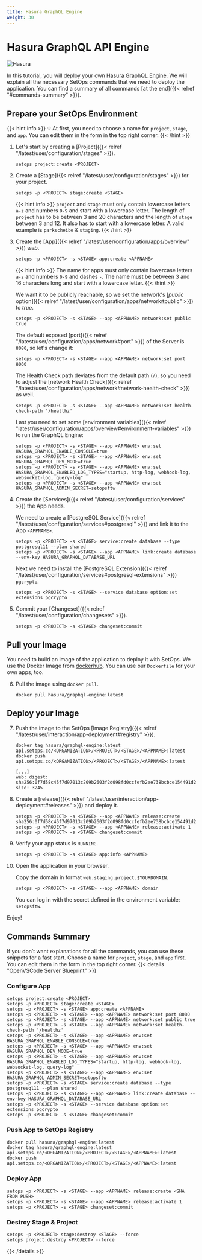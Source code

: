 ```yaml
---
title: Hasura GraphQL Engine
weight: 30
---
```

# Hasura GraphQL API Engine

![Hasura](hasura.gif)

In this tutorial, you will deploy your own [Hasura GraphQL Engine](https://github.com/hasura/graphql-engine). We will explain all the necessary SetOps commands that we need to deploy the application. You can find a summary of all commands [at the end]({{< relref "#commands-summary" >}}).

## Prepare your SetOps Environment
{{< hint info >}}
💡 At first, you need to choose a name for `project`, `stage`, and `app`. You can edit them in the form in the top right corner.
{{< /hint >}}

1. Let's start by creating a [Project]({{< relref "/latest/user/configuration/stages" >}}).
   ```shell
   setops project:create <PROJECT>
   ```

1. Create a [Stage]({{< relref "/latest/user/configuration/stages" >}}) for your project.

   ```shell
   setops -p <PROJECT> stage:create <STAGE>
   ```

   {{< hint info >}}
   `project` and `stage` must only contain lowercase letters `a-z` and numbers `0-9` and start with a lowercase letter. The length of `project` has to be between 3 and 20 characters and the length of `stage` between 3 and 12. It also has to start with a lowercase letter. A valid example is `parkscheibe` & `staging`.
   {{< /hint >}}

1. Create the [App]({{< relref "/latest/user/configuration/apps/overview" >}}) _web_.

   ```shell
   setops -p <PROJECT> -s <STAGE> app:create <APPNAME>
   ```

   {{< hint info >}}
   The name for apps must only contain lowercase letters `a-z` and numbers `0-9` and dashes `-`. The name must be between 3 and 16 characters long and start with a lowercase letter.
   {{< /hint >}}

   We want it to be publicly reachable, so we set the network's [_public_ option]({{< relref "/latest/user/configuration/apps/network#public" >}}) to _true_.

   ```shell
   setops -p <PROJECT> -s <STAGE> --app <APPNAME> network:set public true
   ```
   The default exposed [port]({{< relref "/latest/user/configuration/apps/network#port" >}}) of the Server is `8080`, so let's change it:
   ```shell
   setops -p <PROJECT> -s <STAGE> --app <APPNAME> network:set port 8080
   ```
   The Health Check path deviates from the default path (`/`), so you need to adjust the [network Health Check]({{< relref "/latest/user/configuration/apps/network#network-health-check" >}}) as well.

   ```shell
   setops -p <PROJECT> -s <STAGE> --app <APPNAME> network:set health-check-path '/healthz'
   ```

   Last you need to set some [environment variables]({{< relref "latest/user/configuration/apps/overview#environment-variables" >}}) to run the GraphQL Engine:
   ```Shell
   setops -p <PROJECT> -s <STAGE> --app <APPNAME> env:set HASURA_GRAPHQL_ENABLE_CONSOLE=true
   setops -p <PROJECT> -s <STAGE> --app <APPNAME> env:set HASURA_GRAPHQL_DEV_MODE=true
   setops -p <PROJECT> -s <STAGE> --app <APPNAME> env:set HASURA_GRAPHQL_ENABLED_LOG_TYPES="startup, http-log, webhook-log, websocket-log, query-log"
   setops -p <PROJECT> -s <STAGE> --app <APPNAME> env:set HASURA_GRAPHQL_ADMIN_SECRET=setopsftw
   ```
1. Create the [Services]({{< relref "/latest/user/configuration/services" >}}) the App needs.

   We need to create a [PostgreSQL Service]({{< relref "/latest/user/configuration/services#postgresql" >}}) and link it to the App `<APPNAME>`.

   ```shell
   setops -p <PROJECT> -s <STAGE> service:create database --type postgresql11 --plan shared
   setops -p <PROJECT> -s <STAGE> --app <APPNAME> link:create database --env-key HASURA_GRAPHQL_DATABASE_URL
   ```

   Next we need to install the [PostgreSQL Extension]({{< relref "/latest/user/configuration/services#postgresql-extensions" >}}) `pgcrypto`:
   ```shell
   setops -p <PROJECT> -s <STAGE> --service database option:set extensions pgcrypto
   ```

1. Commit your [Changeset]({{< relref "/latest/user/configuration/changesets" >}}).

   ```shell
   setops -p <PROJECT> -s <STAGE> changeset:commit
   ```

## Pull your Image
You need to build an image of the application to deploy it with SetOps. We use the Docker Image from [dockerhub](https://hub.docker.com/r/hasura/graphql-engine). You can use our `Dockerfile` for your own apps, too.

6. Pull the image using `docker pull`.

   ```shell
   docker pull hasura/graphql-engine:latest
   ```

## Deploy your Image

7. Push the image to the SetOps [Image Registry]({{< relref "/latest/user/interaction/app-deployment#registry" >}}).


   ```shell
   docker tag hasura/graphql-engine:latest api.setops.co/<ORGANIZATION>/<PROJECT>/<STAGE>/<APPNAME>:latest
   docker push api.setops.co/<ORGANIZATION>/<PROJECT>/<STAGE>/<APPNAME>:latest
   ```

   ```
   [...]
   web: digest: sha256:0f7d58c45f7d97013c209b2603f2d098fd0ccfefb2ee738bcbce154491d2426c size: 3245
   ```

8. Create a [release]({{< relref "/latest/user/interaction/app-deployment#releases" >}}) and deploy it.

     ```shell
     setops -p <PROJECT> -s <STAGE> --app <APPNAME> release:create sha256:0f7d58c45f7d97013c209b2603f2d098fd0ccfefb2ee738bcbce154491d2426c
     setops -p <PROJECT> -s <STAGE> --app <APPNAME> release:activate 1
     setops -p <PROJECT> -s <STAGE> changeset:commit
     ```

9. Verify your app status is `RUNNING`.

      ```shell
      setops -p <PROJECT> -s <STAGE> app:info <APPNAME>
      ```

10. Open the application in your browser.

      Copy the domain in format `web.staging.project.$YOURDOMAIN`.

      ```shell
      setops -p <PROJECT> -s <STAGE> --app <APPNAME> domain
      ```
      You can log in with the secret defined in the environment variable: `setopsftw`.

Enjoy!

## Commands Summary
If you don’t want explanations for all the commands, you can use these snippets for a fast start. Choose a name for `project`, `stage`, and `app` first. You can edit them in the form in the top right corner.
{{< details "OpenVSCode Server Blueprint" >}}
   ### Configure App
   ```shell
   setops project:create <PROJECT>
   setops -p <PROJECT> stage:create <STAGE>
   setops -p <PROJECT> -s <STAGE> app:create <APPNAME>
   setops -p <PROJECT> -s <STAGE> --app <APPNAME> network:set port 8080
   setops -p <PROJECT> -s <STAGE> --app <APPNAME> network:set public true
   setops -p <PROJECT> -s <STAGE> --app <APPNAME> network:set health-check-path '/healthz'
   setops -p <PROJECT> -s <STAGE> --app <APPNAME> env:set HASURA_GRAPHQL_ENABLE_CONSOLE=true
   setops -p <PROJECT> -s <STAGE> --app <APPNAME> env:set HASURA_GRAPHQL_DEV_MODE=true
   setops -p <PROJECT> -s <STAGE> --app <APPNAME> env:set HASURA_GRAPHQL_ENABLED_LOG_TYPES="startup, http-log, webhook-log, websocket-log, query-log"
   setops -p <PROJECT> -s <STAGE> --app <APPNAME> env:set HASURA_GRAPHQL_ADMIN_SECRET=setopsftw
   setops -p <PROJECT> -s <STAGE> service:create database --type postgresql11 --plan shared
   setops -p <PROJECT> -s <STAGE> --app <APPNAME> link:create database --env-key HASURA_GRAPHQL_DATABASE_URL
   setops -p <PROJECT> -s <STAGE> --service database option:set extensions pgcrypto
   setops -p <PROJECT> -s <STAGE> changeset:commit
   ```

   ### Push App to SetOps Registry
   ```shell
   docker pull hasura/graphql-engine:latest
   docker tag hasura/graphql-engine:latest api.setops.co/<ORGANIZATION>/<PROJECT>/<STAGE>/<APPNAME>:latest
   docker push api.setops.co/<ORGANIZATION>/<PROJECT>/<STAGE>/<APPNAME>:latest
   ```

   ### Deploy App
   ```shell
   setops -p <PROJECT> -s <STAGE> --app <APPNAME> release:create <SHA FROM PUSH>
   setops -p <PROJECT> -s <STAGE> --app <APPNAME> release:activate 1
   setops -p <PROJECT> -s <STAGE> changeset:commit
   ```

   ### Destroy Stage & Project
   ```shell
   setops -p <PROJECT> stage:destroy <STAGE> --force
   setops project:destroy <PROJECT> --force
   ```
{{< /details >}}
